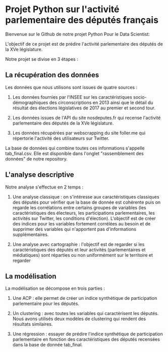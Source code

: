 # Projet Python sur l'activité parlementaire des députés français

Bienvenue sur le Github de notre projet Python Pour le Data Scientist:

L'objectif de ce projet est de prédire l'activité parlementaire des députés de la XVe législature. 

Notre projet se divise en 3 étapes : 

## La récupération des données 

Les données que nous utilisons sont issues de quatre sources : 

1. Les données fournies par l'INSEE sur les caractéristiques socio-démographiques des circonscriptions en 2013 ainsi que le détail du résultat des élections législatives de 2017 au premier et second tour. 

2. Les données issues de l'API du site nosdeputes.fr qui recense l'activité parlementaire des députés de la XVe législature. 

3. Les données récupérées par webscrapping du site foller.me qui répertorie l'activité des utilisateurs sur Twitter. 

La base de données qui combine toutes ces informations s'appelle tab_final.csv. Elle est disponible dans l'onglet "rassemblement des données" de notre repository. 

## L'analyse descriptive 

Notre analyse s'effectue en 2 temps : 

1. Une analyse classique : on s'intéresse aux caractéristiques classiques des députés pour vérifier que la base de donnée est cohérente puis on regarde les corrélations entre certains groupes de variables (les caractéristiques des électeurs, les participations parlementaires, les activités sur Twitter, les conditions d'élection). L'objectif est de créer des indices pour les variables fortement corrélées au besoin et de supprimer des variables qui n'apportent pas d'informations supplémentaires. 

2. Une analyse avec cartographie : l'objectif est de regarder si les caractéristiques des députés et leur activités (parlementaires et médiatiques) sont réparties ou non uniformément sur le territoire et regarder 

## La modélisation 

La modélisation se décompose en trois parties : 

1. Une ACP : elle permet de créer un indice synthétique de participation parlementaire pour les députés. 

2. Un clustering : avec toutes les variables qui caractérisent les députés. Nous avons utilisés deux modèles de clustering qui rendent des résultats similaires. 

3. Une régression : essayer de prédire l'indice synthétique de participation parlementaire en fonction des caractéristiques des députés recensées dans la base de donnée tab_final. 


